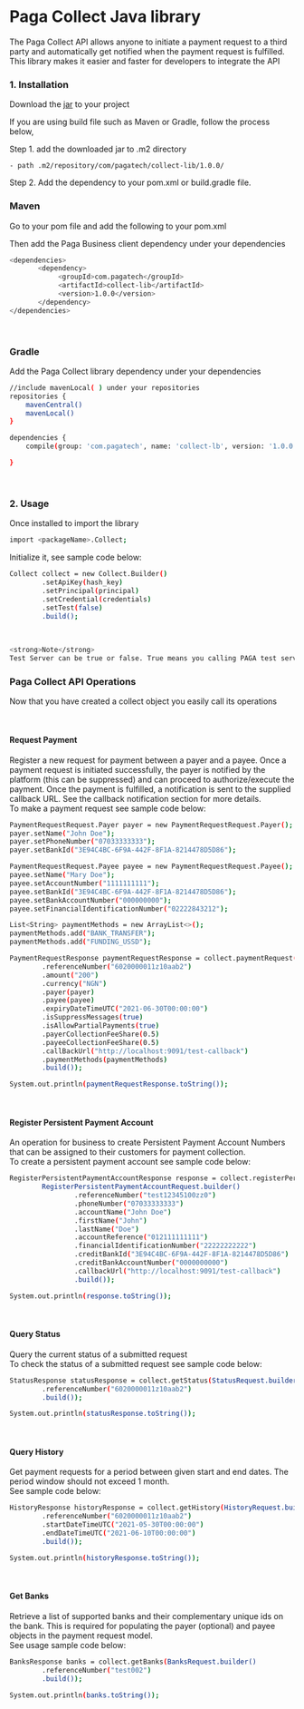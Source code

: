 # Paga Collect Java library
The Paga Collect API allows anyone to initiate a payment request to a third party and automatically get notified when the payment request is fulfilled. This library makes it easier and faster for developers to integrate the API

### 1. Installation
Download the [jar](https://github.com/zubairAbubakar/paga-collect-java-lib/blob/main/src/main/resources/collect-lib-1.0.0.jar) to your project

If you are using build file such as Maven or Gradle, follow the process below,

Step 1. add the downloaded jar to .m2 directory
```shell
- path .m2/repository/com/pagatech/collect-lib/1.0.0/
```

Step 2. Add the dependency to your pom.xml or build.gradle file.
<br>

### Maven
Go to your pom file and add the following to your pom.xml

Then add the Paga Business client dependency under your dependencies
```sh
<dependencies>
       <dependency>
            <groupId>com.pagatech</groupId>
            <artifactId>collect-lib</artifactId>
            <version>1.0.0</version>
       </dependency>
</dependencies>
```
<br>

### Gradle
Add the Paga Collect library dependency under your dependencies

```sh
//include mavenLocal( ) under your repositories
repositories {
    mavenCentral()
    mavenLocal()
}

dependencies {
    compile(group: 'com.pagatech', name: 'collect-lb', version: '1.0.0')

}
```

<br>

### 2. Usage
Once installed to import the library
```sh
import <packageName>.Collect;

```

Initialize it, see sample code below:

```sh
Collect collect = new Collect.Builder()
        .setApiKey(hash_key)
        .setPrincipal(principal)
        .setCredential(credentials)
        .setTest(false)
        .build();
```

<br>

```sh
<strong>Note</strong>
Test Server can be true or false. True means you calling PAGA test server while False means you are calling PAGA live Server.
```

### Paga Collect API Operations
Now that you have created a collect object you easily call its operations

<br>

#### Request Payment
Register a new request for payment between a payer and a payee. Once a payment request is initiated successfully, the payer is notified by the platform (this can be suppressed) and can proceed to authorize/execute the payment. Once the payment is fulfilled, a notification is sent to the supplied callback URL. See the callback notification section for more details.
<br>
To make a payment request see sample code below:
```sh
PaymentRequestRequest.Payer payer = new PaymentRequestRequest.Payer();
payer.setName("John Doe");
payer.setPhoneNumber("07033333333");
payer.setBankId("3E94C4BC-6F9A-442F-8F1A-8214478D5D86");

PaymentRequestRequest.Payee payee = new PaymentRequestRequest.Payee();
payee.setName("Mary Doe");
payee.setAccountNumber("1111111111");
payee.setBankId("3E94C4BC-6F9A-442F-8F1A-8214478D5D86");
payee.setBankAccountNumber("000000000");
payee.setFinancialIdentificationNumber("02222843212");

List<String> paymentMethods = new ArrayList<>();
paymentMethods.add("BANK_TRANSFER");
paymentMethods.add("FUNDING_USSD");

PaymentRequestResponse paymentRequestResponse = collect.paymentRequest(PaymentRequestRequest.builder()
        .referenceNumber("6020000011z10aab2")
        .amount("200")
        .currency("NGN")
        .payer(payer)
        .payee(payee)
        .expiryDateTimeUTC("2021-06-30T00:00:00")
        .isSuppressMessages(true)
        .isAllowPartialPayments(true)
        .payerCollectionFeeShare(0.5)
        .payeeCollectionFeeShare(0.5)
        .callBackUrl("http://localhost:9091/test-callback")
        .paymentMethods(paymentMethods)
        .build());

System.out.println(paymentRequestResponse.toString());
```

<br>

#### Register Persistent Payment Account

An operation for business to create Persistent Payment Account Numbers that can be assigned to their customers for payment collection.
<br>
To create a persistent payment account see sample code below:
```sh
RegisterPersistentPaymentAccountResponse response = collect.registerPersistentPaymentAccount(
        RegisterPersistentPaymentAccountRequest.builder()
                .referenceNumber("test12345100zz0")
                .phoneNumber("07033333333")
                .accountName("John Doe")
                .firstName("John")
                .lastName("Doe")
                .accountReference("012111111111")
                .financialIdentificationNumber("22222222222")
                .creditBankId("3E94C4BC-6F9A-442F-8F1A-8214478D5D86")
                .creditBankAccountNumber("0000000000")
                .callbackUrl("http://localhost:9091/test-callback")
                .build());

System.out.println(response.toString());
```

<br>

#### Query Status
Query the current status of a submitted request
<br>
To check the status of a submitted request see sample code below:
```sh
StatusResponse statusResponse = collect.getStatus(StatusRequest.builder()
        .referenceNumber("6020000011z10aab2")
        .build());

System.out.println(statusResponse.toString());
```

<br>

#### Query History
Get payment requests for a period between given start and end dates. The period window should not exceed 1 month.
<br>
See sample code below:
```sh
HistoryResponse historyResponse = collect.getHistory(HistoryRequest.builder()
        .referenceNumber("6020000011z10aab2")
        .startDateTimeUTC("2021-05-30T00:00:00")
        .endDateTimeUTC("2021-06-10T00:00:00")
        .build());

System.out.println(historyResponse.toString());
```

<br>

#### Get Banks
Retrieve a list of supported banks and their complementary unique ids on the bank. This is required for populating the payer (optional) and payee objects in the payment request model.
<br>
See usage sample code below:
```sh
BanksResponse banks = collect.getBanks(BanksRequest.builder()
        .referenceNumber("test002")
        .build());

System.out.println(banks.toString());
```

